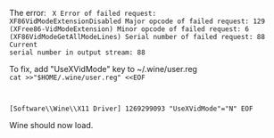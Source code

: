 The error:
<code>
X Error of failed request:  XF86VidModeExtensionDisabled
  Major opcode of failed request:  129 (XFree86-VidModeExtension)
  Minor opcode of failed request:  6 (XF86VidModeGetAllModeLines)
  Serial number of failed request:  88
  Current serial number in output stream:  88
</code>

To fix, add "UseXVidMode" key to ~/.wine/user.reg
<code name="sh">
cat >>"$HOME/.wine/user.reg" &lt;&lt;EOF

[Software\\\\Wine\\\\X11 Driver] 1269299093
"UseXVidMode"="N"
EOF
</code>

Wine should now load.